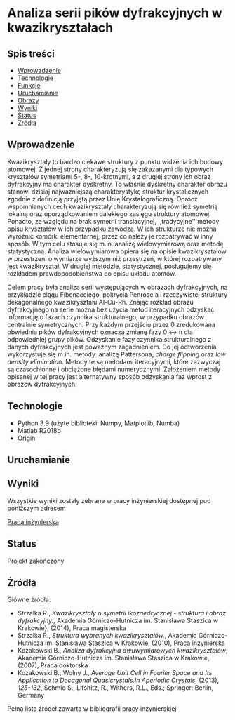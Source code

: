 # Analiza serii pików dyfrakcyjnych w kwazikryształach

## Spis treści
* [Wprowadzenie](#Wprowadzenie)
* [Technologie](#Technologie)
* [Funkcje](#Funkcje)
* [Uruchamianie](#Uruchamianie)
* [Obrazy](#Obrazy)
* [Wyniki](#Wyniki)
* [Status](#Status)
* [Żródła](#Żródła)

## Wprowadzenie
Kwazikryształy to bardzo ciekawe struktury z punktu widzenia ich budowy atomowej. Z jednej strony charakteryzują się zakazanymi dla typowych kryształów symetriami 5-, 8-, 10-krotnymi, a z drugiej strony ich obraz dyfrakcyjny ma charakter dyskretny. To właśnie dyskretny charakter obrazu stanowi dzisiaj najważniejszą charakterystykę struktur krystalicznych zgodnie z definicją przyjętą przez Unię Krystalograficzną. Oprócz wspomnianych cech kwazikryształy charakteryzują się również symetrią lokalną oraz uporządkowaniem dalekiego zasięgu struktury atomowej. Ponadto, ze względu na brak symetrii translacyjnej, ,,tradycyjne'' metody opisu kryształów w ich przypadku zawodzą. W ich strukturze nie można wyróżnić komórki elementarnej, przez co należy je rozpatrywać w inny sposób. W tym celu stosuje się m.in. analizę wielowymiarową oraz metodę statystyczną. Analiza wielowymiarowa opiera się na opisie kwazikryształów w przestrzeni o wymiarze wyższym niż przestrzeń, w której rozpatrywany jest kwazikryształ. W drugiej metodzie, statystycznej, posługujemy się rozkładem prawdopodobieństwa do opisu układu atomów. 

Celem pracy była analiza serii występujących w obrazach dyfrakcyjnych, na przykładzie ciągu Fibonacciego, pokrycia Penrose'a i rzeczywistej struktury dekagonalnego kwazikryształu Al-Cu-Rh. Znając rozkład obrazu dyfrakcyjnego na serie można bez użycia metod iteracyjnych odzyskać informację o fazach czynnika strukturalnego, w przypadku obrazów centralnie symetrycznych. Przy każdym przejściu przez 0 zredukowana obwiednia pików dyfrakcyjnych oznacza zmianę fazy 0 &leftrightarrow; &pi; dla odpowiedniej grupy pików. Odzyskanie fazy czynnika strukturalnego z danych dyfrakcyjnych jest poważnym zagadnieniem. Do jej odtworzenia wykorzystuje się m.in. metody: analizę Pattersona, <i>charge flipping</i> oraz <i>low density elimination</i>. Metody te są metodami iteracyjnymi, które zazwyczaj są czasochłonne i obciążone błędami numerycznymi. Założeniem metody opisanej w tej pracy jest alternatywny sposób odzyskania faz wprost z obrazów dyfrakcyjnych.

## Technologie 
* Python 3.9 (użyte biblioteki: Numpy, Matplotlib, Numba)
* Matlab R2018b
* Origin

## Uruchamianie

## Wyniki
Wszystkie wyniki zostały zebrane w pracy inżynierskiej dostępnej pod poniższym adresem

[Praca inżynierska](https://github.com/Lukkud/Praca_inzynierska/blob/master/Praca_inzynierska.pdf)

## Status
Projekt zakończony

## Żródła
Główne źródła:
* Strzałka R., <i>Kwazikryształy o symetrii ikozaedrycznej - struktura i obraz dyfrakcyjny.</i>, Akademia Górniczo-Hutnicza im. Stanisława Staszica w Krakowie}, (2014), Praca magisterska
* Strzalka R., <i>Struktura wybranych kwazikryształów.</i>, Akademia Górniczo-Hutnicza im. Stanisława Staszica w Krakowie, (2010), Praca inżynierska
* Kozakowski B., <i>Analiza dyfrakcyjna dwuwymiarowych
kwazikryształów</i>, Akademia Górniczo-Hutnicza im. Stanisława Staszica w Krakowie, (2007), Praca doktorska
* Kozakowski B., Wolny J., <i>Average Unit Cell in Fourier Space and Its Application to Decagonal Quasicrystals.In Aperiodic Crystals</i>, (2013), <i>125-132</i>, Schmid S., Lifshitz, R., Withers, R.L., Eds.; Springer: Berlin, Germany

Pełna lista źródeł zawarta w bibliografii pracy inżynierskiej
